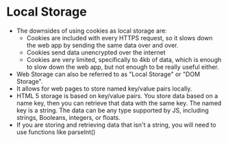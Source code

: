 # Local Storage
 - The downsides of using cookies as local storage are:
    - Cookies are included with every HTTPS request, so it slows down the web app by sending the same data over and over.
    - Cookies send data unencrypted over the internet
    - Cookies are very limited, specifically to 4kb of data, which is enough to slow down the web app, but not enough to be really useful either.
 - Web Storage can also be referred to as "Local Storage" or "DOM Storage". 
 - It allows for web pages to store named key/value pairs locally.
 - HTML 5 storage is based on key/value pairs. You store data based on a name key, then you can retrieve that data with the same key. The named key is a string. The data can be any type supported by JS, including strings, Booleans, integers, or floats.
 - If you are storing and retrieving data that isn't a string, you will need to use functions like parseInt()
 


